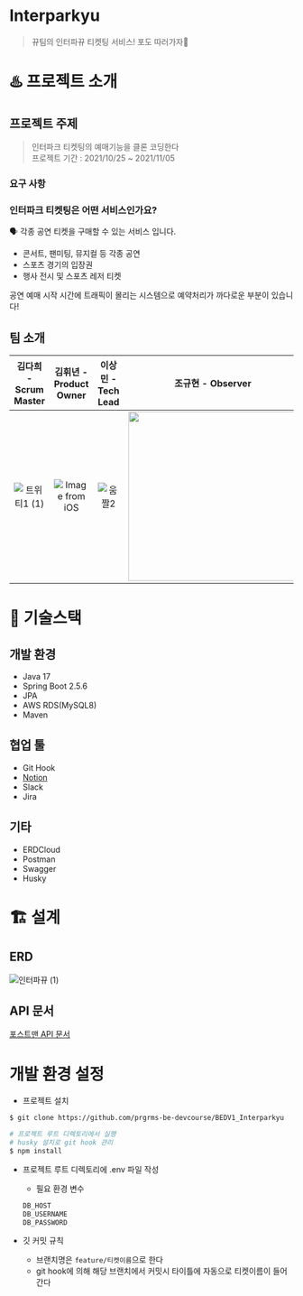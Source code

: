 # Interparkyu

> 뀨팀의 인터파뀨 티켓팅 서비스! 포도 따러가자🍇

# ♨️ 프로젝트 소개 

## 프로젝트 주제

> 인터파크 티켓팅의 예매기능을 클론 코딩한다  
> 프로젝트 기간 : 2021/10/25 ~ 2021/11/05

### 요구 사항 

### 인터파크 티켓팅은 어떤 서비스인가요?

<aside>
🗣 각종 공연 티켓을 구매할 수 있는 서비스 입니다. 

- 콘서트, 팬미팅, 뮤지컬 등 각종 공연
- 스포츠 경기의 입장권
- 행사 전시 및 스포츠 레저 티켓

공연 예매 시작 시간에 트래픽이 몰리는 시스템으로 예약처리가 까다로운 부분이 있습니다!

</aside>

## 팀 소개

| 김다희 - Scrum Master | 김휘년 - Product Owner | 이상민 - Tech Lead | 조규현 - Observer | 
| :-------------------: | :--------------------: | :----------------: | :----------------: | 
| ![트위티1 (1)](https://user-images.githubusercontent.com/68796085/140476834-ec30d9a4-3d0f-4b45-a99a-529fccd2dffd.png) |   ![Image from iOS](https://user-images.githubusercontent.com/68796085/140476756-1cf332fa-b10d-4d95-80c8-cf5c6cf61d3f.png) |         ![움짤2](https://user-images.githubusercontent.com/68796085/140476612-71d62f09-6ed7-4555-b70f-34127ec09ba1.gif)  | <img src="https://user-images.githubusercontent.com/68796085/140478941-fc431694-f5e8-468d-9e48-7e0dd8f274fc.jpg" style="width:300px"> |


# 🚀 기술스택

## 개발 환경
- Java 17
- Spring Boot 2.5.6
- JPA 
- AWS RDS(MySQL8)
- Maven

## 협업 툴
- Git Hook
- [Notion](https://backend-devcourse.notion.site/0a3d26f3caaf4c55a2b451e795cbcb10)
- Slack
- Jira

## 기타
- ERDCloud
- Postman
- Swagger
- Husky

# 🏗️ 설계

## ERD
![인터파뀨 (1)](https://user-images.githubusercontent.com/68796085/140474351-d76297bf-77b8-4012-9373-35e8525d2538.png)

## API 문서
[포스트맨 API 문서](https://documenter.getpostman.com/view/16516331/UVC2HUR7)

# 개발 환경 설정 

- 프로젝트 설치

```bash
$ git clone https://github.com/prgrms-be-devcourse/BEDV1_Interparkyu

# 프로젝트 루트 디렉토리에서 실행 
# husky 설치로 git hook 관리 
$ npm install
```

- 프로젝트 루트 디렉토리에 .env 파일 작성  
  - 필요 환경 변수 
  ```bash
  DB_HOST 
  DB_USERNAME
  DB_PASSWORD
  ```
  
- 깃 커밋 규칙
  - 브랜치명은 `feature/티켓이름`으로 한다
  - git hook에 의해 해당 브랜치에서 커밋시 타이틀에 자동으로 티켓이름이 들어간다 
  

